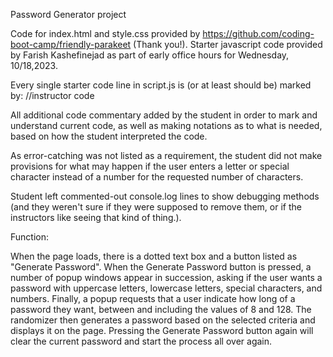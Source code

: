 Password Generator project

Code for index.html and style.css provided by https://github.com/coding-boot-camp/friendly-parakeet (Thank you!).
Starter javascript code provided by Farish Kashefinejad as part of early office hours for Wednesday, 10/18,2023.

Every single starter code line in script.js is (or at least should be) marked by: //instructor code

All additional code commentary added by the student in order to mark and understand current code, as well as making notations as to what is needed,
based on how the student interpreted the code.

As error-catching was not listed as a requirement, the student did not make provisions for what may happen if the user enters a letter or special character
instead of a number for the requested number of characters.

Student left commented-out console.log lines to show debugging methods (and they weren't sure if they were supposed to remove them, or if the instructors like
seeing that kind of thing.).

Function:

When the page loads, there is a dotted text box and a button listed as "Generate Password".  When the Generate Password button is pressed,
a number of popup windows appear in succession, asking if the user wants a password with uppercase letters, lowercase letters, special characters, and
numbers.  Finally, a popup requests that a user indicate how long of a password they want, between and including the values of 8 and 128.  The randomizer
then generates a password based on the selected criteria and displays it on the page.  Pressing the Generate Password button again will clear the current 
password and start the process all over again.
